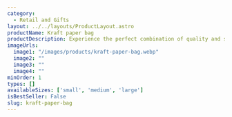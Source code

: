 ```yaml
---
category:
  - Retail and Gifts
layout: ../../layouts/ProductLayout.astro
productName: Kraft paper bag
productDescription: Experience the perfect combination of quality and sustainability with our Kraft paper bag! Designed to keep your food fresh and safe, it's the ideal choice for eco-conscious food lovers.
imageUrls:
  image1: "/images/products/kraft-paper-bag.webp"
  image2: ""
  image3: ""
  image4: ""
minOrder: 1
types: []
availableSizes: ['small', 'medium', 'large']
isBestSeller: False
slug: kraft-paper-bag
---
```


